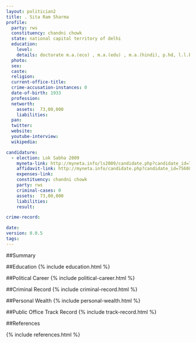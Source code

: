 ```yaml
---
layout: politician2
title: . Sita Ram Sharma
profile: 
  party: rws
  constituency: chandni chowk
  state: national capital territory of delhi
  education: 
    level: 
    details: doctorate m.a.(eco) , m.a.(edu) , m.a.(hindi), p.hd, l.l.b.
  photo: 
  sex: 
  caste: 
  religion: 
  current-office-title: 
  crime-accusation-instances: 0
  date-of-birth: 1933
  profession: 
  networth: 
    assets:  73,00,000
    liabilities: 
  pan: 
  twitter: 
  website: 
  youtube-interview: 
  wikipedia: 

candidature: 
  - election: Lok Sabha 2009
    myneta-link: http://myneta.info/ls2009/candidate.php?candidate_id=7560
    affidavit-link: http://myneta.info/candidate.php?candidate_id=7560&scan=original
    expenses-link: 
    constituency: chandni chowk 
    party: rws
    criminal-cases: 0
    assets:  73,00,000
    liabilities: 
    result:  

crime-record: 

date: 
version: 0.0.5
tags: 
---
```

##Summary


##Education
{% include education.html %}


##Political Career
{% include political-career.html %}


##Criminal Record
{% include criminal-record.html %}


##Personal Wealth
{% include personal-wealth.html %}


##Public Office Track Record
{% include track-record.html %}


##References


{% include references.html %}